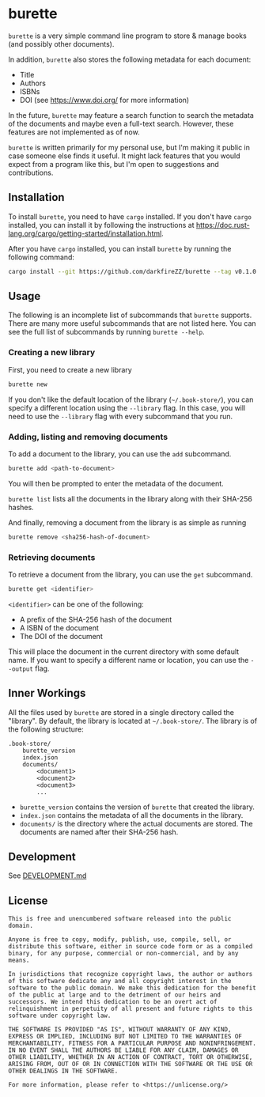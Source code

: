
# burette

`burette` is a very simple command line program to store & manage books (and
possibly other documents).

In addition, `burette` also stores the following metadata for each document:
 - Title
 - Authors
 - ISBNs
 - DOI (see <https://www.doi.org/> for more information)

In the future, `burette` may feature a search function to search the metadata
of the documents and maybe even a full-text search.
However, these features are not implemented as of now.

`burette` is written primarily for my personal use, but I'm making it public in
case someone else finds it useful.
It might lack features that you would expect from a program like this, but I'm
open to suggestions and contributions.

## Installation

To install `burette`, you need to have `cargo` installed.
If you don't have `cargo` installed, you can install it by following the
instructions at
<https://doc.rust-lang.org/cargo/getting-started/installation.html>.

After you have `cargo` installed, you can install `burette` by running the
following command:

```sh
cargo install --git https://github.com/darkfireZZ/burette --tag v0.1.0
```

## Usage

The following is an incomplete list of subcommands that `burette` supports.
There are many more useful subcommands that are not listed here.
You can see the full list of subcommands by running `burette --help`.

### Creating a new library

First, you need to create a new library
```sh
burette new
```
If you don't like the default location of the library (`~/.book-store/`), you
can specify a different location using the `--library` flag.
In this case, you will need to use the `--library` flag with every subcommand
that you run.

### Adding, listing and removing documents

To add a document to the library, you can use the `add` subcommand.
```sh
burette add <path-to-document>
```
You will then be prompted to enter the metadata of the document.

`burette list` lists all the documents in the library along with their SHA-256
hashes.

And finally, removing a document from the library is as simple as running
```sh
burette remove <sha256-hash-of-document>
```

### Retrieving documents

To retrieve a document from the library, you can use the `get` subcommand.

```sh
burette get <identifier>
```

`<identifier>` can be one of the following:
 - A prefix of the SHA-256 hash of the document
 - A ISBN of the document
 - The DOI of the document

This will place the document in the current directory with some default name.
If you want to specify a different name or location, you can use the `--output`
flag.

## Inner Workings

All the files used by `burette` are stored in a single directory called the
"library".
By default, the library is located at `~/.book-store/`.
The library is of the following structure:

```
.book-store/
    burette_version
    index.json
    documents/
        <document1>
        <document2>
        <document3>
        ...
```

- `burette_version` contains the version of `burette` that created the library.
- `index.json` contains the metadata of all the documents in the library.
- `documents/` is the directory where the actual documents are stored.
  The documents are named after their SHA-256 hash.

## Development

See [DEVELOPMENT.md](DEVELOPMENT.md)

## License

```plaintext
This is free and unencumbered software released into the public domain.

Anyone is free to copy, modify, publish, use, compile, sell, or
distribute this software, either in source code form or as a compiled
binary, for any purpose, commercial or non-commercial, and by any
means.

In jurisdictions that recognize copyright laws, the author or authors
of this software dedicate any and all copyright interest in the
software to the public domain. We make this dedication for the benefit
of the public at large and to the detriment of our heirs and
successors. We intend this dedication to be an overt act of
relinquishment in perpetuity of all present and future rights to this
software under copyright law.

THE SOFTWARE IS PROVIDED "AS IS", WITHOUT WARRANTY OF ANY KIND,
EXPRESS OR IMPLIED, INCLUDING BUT NOT LIMITED TO THE WARRANTIES OF
MERCHANTABILITY, FITNESS FOR A PARTICULAR PURPOSE AND NONINFRINGEMENT.
IN NO EVENT SHALL THE AUTHORS BE LIABLE FOR ANY CLAIM, DAMAGES OR
OTHER LIABILITY, WHETHER IN AN ACTION OF CONTRACT, TORT OR OTHERWISE,
ARISING FROM, OUT OF OR IN CONNECTION WITH THE SOFTWARE OR THE USE OR
OTHER DEALINGS IN THE SOFTWARE.

For more information, please refer to <https://unlicense.org/>
```
